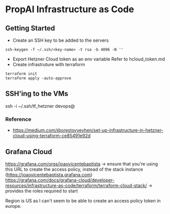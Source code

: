 # PropAI Infrastructure as Code

## Getting Started
* Create an SSH key to be added to the servers
```
ssh-keygen -f ~/.ssh/<key-name> -t rsa -b 4096 -N ''
```
* Export Hetzner Cloud token as an env variable
Refer to hcloud_token.md
* Create infrastruture with terraform
```
terraform init
terraform apply -auto-approve
```

## SSH'ing to the VMs
ssh -i ~/.ssh/tf_hetzner devops@<host>

### Reference
* https://medium.com/@orestovyevhen/set-up-infrastructure-in-hetzner-cloud-using-terraform-ce85491e92d

## Grafana Cloud
https://grafana.com/orgs/joaovicentebaptista -> ensure that you're using this URL to create the access policy, instead of the stack instance (https://joaovicentebaptista.grafana.com)
https://grafana.com/docs/grafana-cloud/developer-resources/infrastructure-as-code/terraform/terraform-cloud-stack/ -> provides the roles required to start

Region is US as I can't seem to be able to create an access policy token in europe.